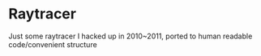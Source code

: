 Raytracer
=========

Just some raytracer I hacked up in 2010~2011, ported to human readable code/convenient structure